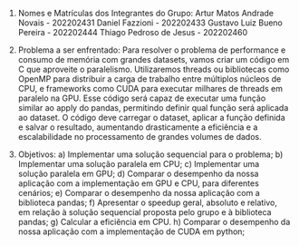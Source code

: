 1. Nomes e Matrículas dos Integrantes do Grupo:
  Artur Matos Andrade Novais - 202202431
  Daniel Fazzioni - 202202433
  Gustavo Luiz Bueno Pereira - 202202444
  Thiago Pedroso de Jesus - 202202460


2. Problema a ser enfrentado: Para resolver o problema de performance e consumo de memória com grandes datasets, vamos criar um código em C que aproveite o paralelismo. Utilizaremos threads ou bibliotecas como OpenMP para distribuir a carga de trabalho entre múltiplos núcleos de CPU, e frameworks como CUDA para executar milhares de threads em paralelo na GPU. Esse código será capaz de executar uma função similar ao apply do pandas, permitindo definir qual função será aplicada ao dataset. O código deve carregar o dataset, aplicar a função definida e salvar o resultado, aumentando drasticamente a eficiência e a escalabilidade no processamento de grandes volumes de dados.


3. Objetivos:
  a) Implementar uma solução sequencial para o problema;
  b) Implementar uma solução paralela em CPU;
  c) Implementar uma solução paralela em GPU;
  d) Comparar o desempenho da nossa aplicação com a implementação em GPU e CPU, para diferentes cenários;
  e) Comparar o desempenho da nossa aplicação com a biblioteca pandas;
  f) Apresentar o speedup geral, absoluto e relativo, em relação à solução sequencial proposta pelo grupo e à biblioteca pandas;
  g) Calcular a eficiência em CPU.
  h) Comparar o desempenho da nossa aplicação com a implementação de CUDA em python;
